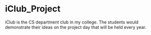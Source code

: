 # iClub_Project

iClub is the CS department club in my college. The students would demonstrate their ideas on the project day that will be held every year.
